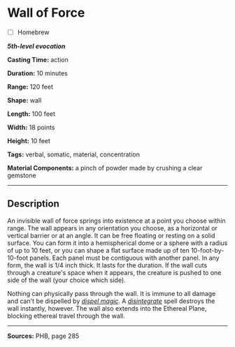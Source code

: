 # Wall of Force

- [ ] Homebrew

***5th-level evocation***

**Casting Time:** action

**Duration:** 10 minutes

**Range:** 120 feet

**Shape:** wall

**Length:** 100 feet

**Width:** 18 points

**Height:** 10 feet

**Tags:** verbal, somatic, material, concentration

**Material Components:** a pinch of powder made by crushing a clear gemstone

---

## Description
An invisible wall of force springs into existence at a point you choose within range.
The wall appears in any orientation you choose, as a horizontal or vertical barrier or at an angle.
It can be free floating or resting on a solid surface.
You can form it into a hemispherical dome or a sphere with a radius of up to 10 feet, or you can shape a flat surface made up of ten 10-foot-by-10-foot panels.
Each panel must be contiguous with another panel.
In any form, the wall is 1/4 inch thick.
It lasts for the duration.
If the wall cuts through a creature's space when it appears, the creature is pushed to one side of the wall (your choice which side).

Nothing can physically pass through the wall.
It is immune to all damage and can't be dispelled by [*dispel magic*](./dispel-magic).
A [*disintegrate*](./disintegrate) spell destroys the wall instantly, however.
The wall also extends into the Ethereal Plane, blocking ethereal travel through the wall.

---

**Sources:** PHB, page 285
